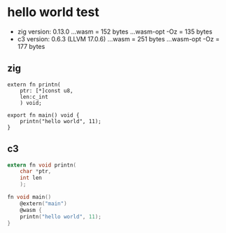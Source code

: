 # hello world test

* zig version: 0.13.0
...wasm = 152 bytes
...wasm-opt -Oz = 135 bytes
* c3 version: 0.6.3 (LLVM 17.0.6)
...wasm = 251 bytes
...wasm-opt -Oz = 177 bytes

## zig
```zig
extern fn printn(
	ptr: [*]const u8, 
	len:c_int
	) void;

export fn main() void {
	printn("hello world", 11);
}
```

## c3
```c
extern fn void printn(
	char *ptr, 
	int len
	);

fn void main() 
	@extern("main") 
	@wasm {
	printn("hello world", 11);
}
```

